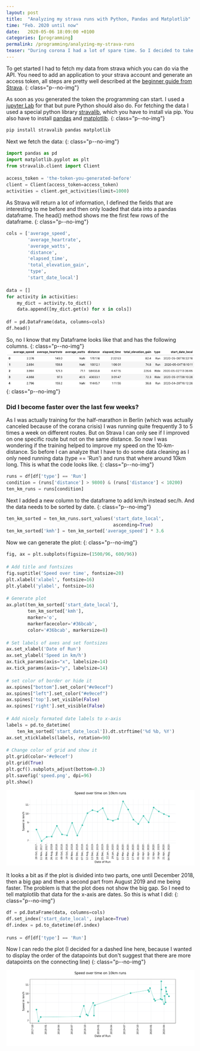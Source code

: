 ```yaml
---
layout: post
title:  "Analyzing my strava runs with Python, Pandas and Matplotlib"
time: "Feb. 2020 until now"
date:   2020-05-06 18:09:00 +0100
categories: [programming]
permalink: /programming/analyzing-my-strava-runs
teaser: "During corona I had a lot of spare time. So I decided to take a datascience course where I learn Numpy, Pandas, Matplotlib and more. As I always find it easier to learn with a small project, I decided to analyze my strava runs."
---
```

To get started I had to fetch my data from strava which you can do via the API. You need to add an application to your strava account and generate an access token, all steps are pretty well described at the [beginner guide from Strava].
{: class="p--no-img"}

As soon as you generated the token the programming can start. I used a [jupyter Lab] for that but pure Python should also do. For fetching the data I used a special python library [stravalib], which you have to install via pip. You also have to install [pandas] and [matplotlib].
{: class="p--no-img"}

```python
pip install stravalib pandas matplotlib
```
Next we fetch the data:
{: class="p--no-img"}
```python
import pandas as pd
import matplotlib.pyplot as plt
from stravalib.client import Client

access_token = 'the-token-you-generated-before'
client = Client(access_token=access_token)
activities = client.get_activities(limit=1000)
```
As Strava will return a lot of information, I defined the fields that are interesting to me before and then only loaded that data into a pandas dataframe. The head() method shows me the first few rows of the dataframe.
{: class="p--no-img"}
```python
cols = ['average_speed',
        'average_heartrate',
        'average_watts',
        'distance',
        'elapsed_time',
        'total_elevation_gain',
        'type',
        'start_date_local']

data = []
for activity in activities:
    my_dict = activity.to_dict()
    data.append([my_dict.get(x) for x in cols])

df = pd.DataFrame(data, columns=cols)
df.head()
```
So, no I know that my Dataframe looks like that and has the following columns.
{: class="p--no-img"}
![dataframe head](/assets/img/dataframe.png)
{: class="p--no-img"}

### Did I become faster over the last few weeks?
As I was actually training for the half-marathon in Berlin (which was actually canceled because of the corana crisis) I was running quite frequently 3 to 5 times a week on different routes. But on Strava I can only see if I improved on one specific route but not on the same distance. So now I was wondering if the training helped to improve my speed on the 10-km-distance. So before I can analyze that I have to do some data cleaning as I only need running data (type == 'Run') and runs that where around 10km long. This is what the code looks like.
{: class="p--no-img"}
```python
runs = df[df['type'] == 'Run']
condition = (runs['distance'] > 9800) & (runs['distance'] < 10200)
ten_km_runs = runs[condition]
```
Next I added a new column to the dataframe to add km/h instead sec/h. And the data needs to be sorted by date.
{: class="p--no-img"}
```python
ten_km_sorted = ten_km_runs.sort_values('start_date_local',
                                        ascending=True)
ten_km_sorted['kmh'] = ten_km_sorted['average_speed'] * 3.6
```
Now we can generate the plot:
{: class="p--no-img"}

```python
fig, ax = plt.subplots(figsize=(1500/96, 600/96))

# Add title and fontsizes
fig.suptitle('Speed over time', fontsize=20)
plt.xlabel('xlabel', fontsize=16)
plt.ylabel('ylabel', fontsize=16)

# Generate plot 
ax.plot(ten_km_sorted['start_date_local'],
        ten_km_sorted['kmh'],
        marker='o',
        markerfacecolor='#36bcab',
        color='#36bcab', markersize=8)

# Set labels of axes and set fontsizes
ax.set_xlabel('Date of Run')
ax.set_ylabel('Speed in km/h')
ax.tick_params(axis="x", labelsize=14)
ax.tick_params(axis="y", labelsize=14)

# set color of border or hide it
ax.spines["bottom"].set_color("#e9ecef")
ax.spines["left"].set_color("#e9ecef")
ax.spines['top'].set_visible(False)
ax.spines['right'].set_visible(False)

# Add nicely formated date labels to x-axis
labels = pd.to_datetime(
    ten_km_sorted['start_date_local']).dt.strftime('%d %b, %Y')
ax.set_xticklabels(labels, rotation=90)

# Change color of grid and show it
plt.grid(color='#e9ecef')
plt.grid(True)
plt.gcf().subplots_adjust(bottom=0.3)
plt.savefig('speed.png', dpi=96)
plt.show()
```

![dataframe head](/assets/img/speed.png)

It looks a bit as if the plot is divided into two parts, one until December 2018, then a big gap and then a second part from August 2019 and me being faster. The problem is that the plot does not show the big gap. So I need to tell matplotlib that data for the x-axis are dates. So this is what I did:
{: class="p--no-img"}
```python
df = pd.DataFrame(data, columns=cols)
df.set_index('start_date_local', inplace=True)
df.index = pd.to_datetime(df.index)

runs = df[df['type'] == 'Run']
```
Now I can redo the plot (I decided for a dashed line here, because I wanted to display the order of the datapoints but don't suggest that there are more datapoints on the connecting line)
{: class="p--no-img"}

![dataframe head](/assets/img/speed3.png)



[beginner guide from Strava]: https://developers.strava.com/docs/getting-started/
[jupyter Lab]: https://jupyter.org/
[stravalib]: https://pythonhosted.org/stravalib/index.html
[pandas]: https://pandas.pydata.org/
[matplotlib]: https://matplotlib.org/
